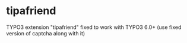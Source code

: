 tipafriend
==========

TYPO3 extension "tipafriend" fixed to work with TYPO3 6.0+ (use fixed version of captcha along with it)
